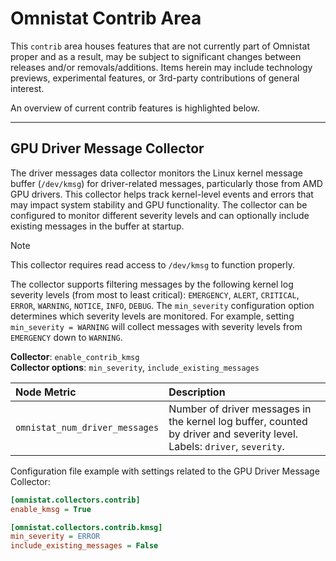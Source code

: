 
# Omnistat Contrib Area

This `contrib` area houses features that are not currently part of
Omnistat proper and as a result, may be subject to significant changes
between releases and/or removals/additions. Items herein may include
technology previews, experimental features, or 3rd-party contributions
of general interest.

An overview of current contrib features is highlighted below.

---

## GPU Driver Message Collector 

The driver messages data collector monitors the Linux kernel message buffer
(`/dev/kmsg`) for driver-related messages, particularly those from AMD GPU
drivers. This collector helps track kernel-level events and errors that may
impact system stability and GPU functionality. The collector can be configured
to monitor different severity levels and can optionally include existing
messages in the buffer at startup.

> [!NOTE]
> This collector requires read access to `/dev/kmsg` to function properly.

The collector supports filtering messages by the following kernel log severity
levels (from most to least critical): `EMERGENCY`, `ALERT`, `CRITICAL`,
`ERROR`, `WARNING`, `NOTICE`, `INFO`, `DEBUG`. The `min_severity`
configuration option determines which severity levels are monitored. For
example, setting `min_severity = WARNING` will collect messages with severity
levels from `EMERGENCY` down to `WARNING`.

**Collector**: `enable_contrib_kmsg`
<br/>
**Collector options**: `min_severity`, `include_existing_messages`

| Node Metric                     | Description                          |
| :------------------------------ | :----------------------------------- |
| `omnistat_num_driver_messages`  | Number of driver messages in the kernel log buffer, counted by driver and severity level. Labels: `driver`, `severity`. |

Configuration file example with settings related to the GPU Driver Message
Collector:
```ini
[omnistat.collectors.contrib]
enable_kmsg = True

[omnistat.collectors.contrib.kmsg]
min_severity = ERROR
include_existing_messages = False
```
